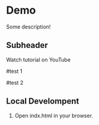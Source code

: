 # Demo

Some description!

## Subheader

Watch tutorial on YouTube

#test 1

#test 2


## Local Develompent

1. Open indx.html in your browser.